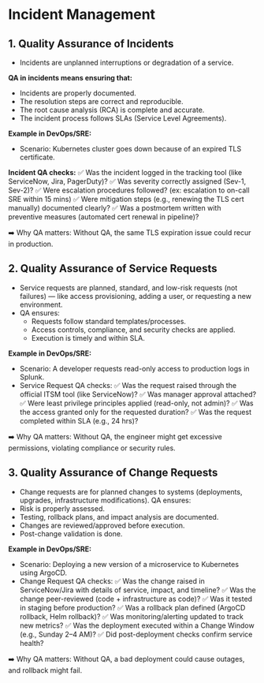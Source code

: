 # Incident Management

## 1. Quality Assurance of Incidents
- Incidents are unplanned interruptions or degradation of a service. 

**QA in incidents means ensuring that:**
- Incidents are properly documented.
- The resolution steps are correct and reproducible.
- The root cause analysis (RCA) is complete and accurate.
- The incident process follows SLAs (Service Level Agreements).

**Example in DevOps/SRE:**
- Scenario: Kubernetes cluster goes down because of an expired TLS certificate.

**Incident QA checks:**
✅ Was the incident logged in the tracking tool (like ServiceNow, Jira, PagerDuty)?
✅ Was severity correctly assigned (Sev-1, Sev-2)?
✅ Were escalation procedures followed? (ex: escalation to on-call SRE within 15 mins)
✅ Were mitigation steps (e.g., renewing the TLS cert manually) documented clearly?
✅ Was a postmortem written with preventive measures (automated cert renewal in pipeline)?

➡️ Why QA matters: Without QA, the same TLS expiration issue could recur in production.

## 2. Quality Assurance of Service Requests

- Service requests are planned, standard, and low-risk requests (not failures) — like access provisioning, adding a user, or requesting a new environment. 
- QA ensures:
  - Requests follow standard templates/processes.
  - Access controls, compliance, and security checks are applied.
  - Execution is timely and within SLA.

**Example in DevOps/SRE:**
- Scenario: A developer requests read-only access to production logs in Splunk.
- Service Request QA checks:
  ✅ Was the request raised through the official ITSM tool (like ServiceNow)?
  ✅ Was manager approval attached?
  ✅ Were least privilege principles applied (read-only, not admin)?
  ✅ Was the access granted only for the requested duration?
  ✅ Was the request completed within SLA (e.g., 24 hrs)?

➡️ Why QA matters: Without QA, the engineer might get excessive permissions, violating compliance or security rules.

## 3. Quality Assurance of Change Requests
- Change requests are for planned changes to systems (deployments, upgrades, infrastructure modifications). QA ensures:
- Risk is properly assessed.
- Testing, rollback plans, and impact analysis are documented.
- Changes are reviewed/approved before execution.
- Post-change validation is done.

**Example in DevOps/SRE:**
- Scenario: Deploying a new version of a microservice to Kubernetes using ArgoCD.
- Change Request QA checks:
  ✅ Was the change raised in ServiceNow/Jira with details of service, impact, and timeline?
  ✅ Was the change peer-reviewed (code + infrastructure as code)?
  ✅ Was it tested in staging before production?
  ✅ Was a rollback plan defined (ArgoCD rollback, Helm rollback)?
  ✅ Was monitoring/alerting updated to track new metrics?
  ✅ Was the deployment executed within a Change Window (e.g., Sunday 2–4 AM)?
  ✅ Did post-deployment checks confirm service health?

➡️ Why QA matters: Without QA, a bad deployment could cause outages, and rollback might fail.
